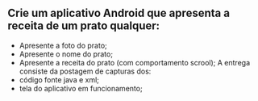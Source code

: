 ## Crie um aplicativo Android que apresenta a receita de um prato qualquer:
* Apresente a foto do prato;
* Apresente o nome do prato;
* Apresente a receita do prato (com comportamento scrool);
A entrega consiste da postagem de capturas dos:
* código fonte java e xml;
* tela do aplicativo em funcionamento;
